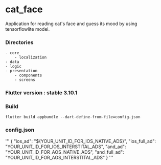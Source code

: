 # cat_face

Application for reading cat's face and guess its mood by using tensorflowlite model.

### Directories

```
- core
    - localization
- data
- logic
- presentation
    - components
    - screens
```

### Flutter version : stable 3.10.1

### Build

```
flutter build appbundle --dart-define-from-file=config.json
```

### config.json

'''
{
"ios_ad": "${YOUR_UNIT_ID_FOR_IOS_NATIVE_ADS}",
"ios_full_ad": "YOUR_UNIT_ID_FOR_IOS_INTERSTITAL_ADS",
"and_ad": "YOUR_UNIT_ID_FOR_AOS_NATIVE_ADS",
"and_full_ad": "YOUR_UNIT_ID_FOR_AOS_INTERSTITAL_ADS"
}
'''

